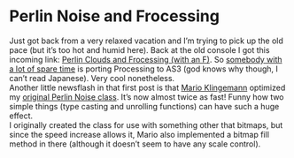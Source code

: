 <!--
  id: 326
  date: 2008-07-31T17:10:33
  modified: 2012-07-03T16:06:58
  slug: perlin-noise-and-frocessing
  type: post
  excerpt: <p>Just got back from a very relaxed vacation and I&#8217;m trying to pick up the old pace (but it&#8217;s too hot and humid here). Back at the old console I got this incoming link: Perlin Clouds and Frocessing (with an F). So somebody with a lot of spare time is porting Processing to AS3 (god [&hellip;]</p>
  categories: code, Flash, Processing, Actionscript
  tags: Mario Klingemann, Perlin Clouds, Perlin Noise
  inCv: 
  inPortfolio: 
  dateFrom: 
  dateTo: 
-->

# Perlin Noise and Frocessing

<p>Just got back from a very relaxed vacation and I&#8217;m trying to pick up the old pace (but it&#8217;s too hot and humid here). Back at the old console I got this incoming link: <a href="http://nodename.com/blog/2008/07/11/perlin-clouds-and-frocessing-with-an-f/">Perlin Clouds and Frocessing (with an F)</a>. So <a href="http://nutsu.com/blog/">somebody with a lot of spare time</a> is porting Processing to AS3 (god knows why though, I can&#8217;t read Japanese). Very cool nonetheless.<br />
Another little newsflash in that first post is that <a href="http://www.quasimondo.com/archives/000672.php">Mario Klingemann</a> optimized my <a href="/perlin-noise-in-as3/">original Perlin Noise class</a>. It&#8217;s now almost twice as fast! Funny how two simple things (type casting and unrolling functions) can have such a huge effect.<br />
I originally created the class for use with something other that bitmaps, but since the speed increase allows it, Mario also implemented a bitmap fill method in there (although it doesn&#8217;t seem to have any scale control).</p>